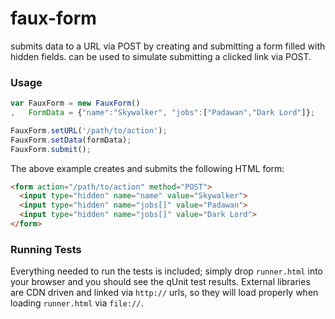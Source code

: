 faux-form
=========
submits data to a URL via POST by creating and submitting a form filled with hidden fields. can be used to simulate submitting a clicked link via POST.


### Usage
```javascript
var FauxForm = new FauxForm()
,   FormData = {"name":"Skywalker", "jobs":["Padawan","Dark Lord"]};

FauxForm.setURL('/path/to/action');
FauxForm.setData(formData);
FauxForm.submit();
```

The above example creates and submits the following HTML form:

```HTML
<form action="/path/to/action" method="POST">
  <input type="hidden" name="name" value="Skywalker">
  <input type="hidden" name="jobs[]" value="Padawan">
  <input type="hidden" name="jobs[]" value="Dark Lord">
</form>
```

### Running Tests
Everything needed to run the tests is included; simply drop `runner.html` into your browser and you
should see the qUnit test results. External libraries are CDN driven and linked via `http://` urls, so
they will load properly when loading `runner.html` via `file://`.
